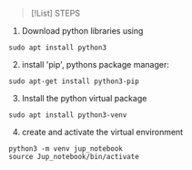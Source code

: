 
> [!List] STEPS
> 
> 

1. Download python libraries using 
```
sudo apt install python3
``` 

2. install 'pip', pythons package manager:
```
sudo apt-get install python3-pip
```

3. Install the python virtual package
```
sudo apt install python3-venv
```

4. create and activate the virtual environment
```
python3 -m venv jup_notebook
source Jup_notebook/bin/activate
```
